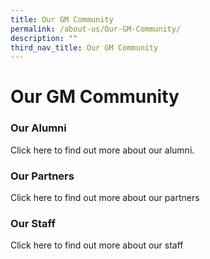 ```yaml
---
title: Our GM Community
permalink: /about-us/Our-GM-Community/
description: ""
third_nav_title: Our GM Community
---
```

# **Our GM Community**


### Our Alumni

Click here to find out more about our alumni.


### Our Partners

Click here to find out more about our partners


### Our Staff

Click here to find out more about our staff

